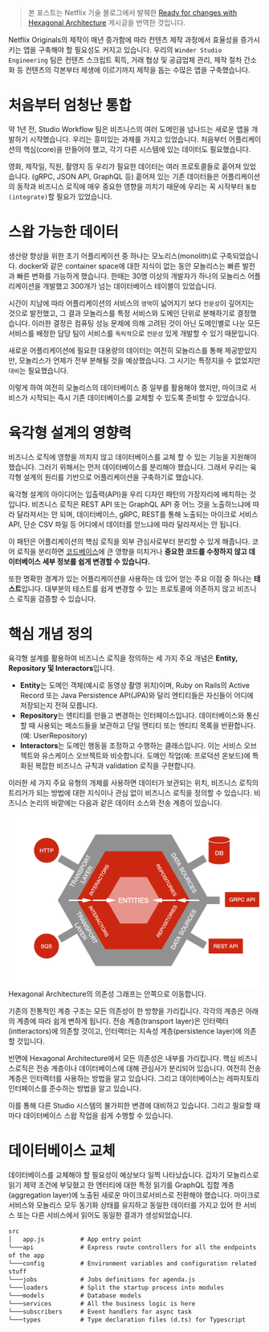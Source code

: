 > 본 포스트는 Netflix 기술 블로그에서 발췌한 [Ready for changes with Hexagonal Architecture](https://netflixtechblog.com/ready-for-changes-with-hexagonal-architecture-b315ec967749) 게시글을 번역한 것입니다.

Netflix Originals의 제작이 매년 증가함에 따라 컨텐츠 제작 과정에서 효율성을 증가시키는 앱을 구축해야 할 필요성도 커지고 있습니다. 우리의 `Winder Studio Engineering` 팀은 컨텐츠 스크립트 획득, 거래 협상 및 공급업체 관리, 제작 절차 간소화 등 컨텐츠의 각본부터 제생에 이르기까지 제작을 돕는 수많은 앱을 구축했습니다.

# 처음부터 엄청난 통합
약 1년 전, Studio Workflow 팀은 비즈니스의 여러 도메인을 넘나드는 새로운 앱을 개발하기 시작했습니다. 우리는 흥미있는 과제를 가지고 있었습니다. 처음부터 어플리케이션의 핵심(core)을 만들어야 했고, 각기 다른 시스템에 있는 데이터도 필요했습니다.

영화, 제작일, 직원, 촬영지 등 우리가 필요한 데이터는 여러 프로토콜들로 흩어져 있었습니다. (gRPC, JSON API, GraphQL 등) 흩어져 있는 기존 데이터들은 어플리케이션의 동작과 비즈니스 로직에 매우 중요한 영향을 끼치기 때문에 우리는 꼭 시작부터 `통합(integrate)`할 필요가 있었습니다.

# 스왑 가능한 데이터
생산량 향상을 위한 초기 어플리케이션 중 하나는 모노리스(monolith)로 구축되었습니다. docker와 같은 container space에 대한 지식이 없는 동안 모놀리스는 빠른 발전과 빠른 변화를 가능하게 했습니다. 한때는 30명 이상의 개발자가 하나의 모놀리스 어플리케이션을 개발했고 300개가 넘는 데이터베이스 테이블이 있었습니다.

시간이 지남에 따라 어플리케이션의 서비스의 `영역`이 넓어지기 보다 `전문성`이 깊어지는 것으로 발전했고, 그 결과 모놀리스를 특정 서비스와 도메인 단위로 분해하기로 결정했습니다. 이러한 결정은 컴퓨팅 성능 문제에 의해 고려된 것이 아닌 도메인별로 나눈 모든 서비스를 배정한 담당 팀이 서비스를 `독릭적`으로 `전문성` 있게 개발할 수 있기 때문입니다.

새로운 어플리케이션에 필요한 대용량의 데이터는 여전히 모놀리스를 통해 제공받았지만, 모놀리스가 언제가 전부 분해될 것을 예상했습니다. 그 시기는 특정지을 수 없었지만 `대비`는 필요했습니다. 

이렇게 하여 여전히 모놀리스의 데이터베이스 중 일부를 활용해야 했지만, 마이크로 서비스가 시작되는 즉시 기존 데이터베이스를 교체할 수 있도록 준비할 수 있었습니다. 

# 육각형 설계의 영향력
비즈니스 로직에 영향을 끼치지 않고 데이터베이스를 교체 할 수 있는 기능을 지원해야 했습니다. 그러기 위해서는 먼저 데이터베이스를 분리해야 했습니다. 그래서 우리는 육각형 설계의 원리를 기반으로 어플리케이션을 구축하기로 했습니다.

육각형 설계의 아이디어는 입출력(API)을 우리 디자인 패턴의 가장자리에 배치하는 것입니다. 비즈니스 로직은 REST API 또는 GraphQL API 중 어느 것을 노출하느냐에 따라 달라져서는 안 되며, 데이터베이스, gRPC, REST를 통해 노출되는 마이크로 서비스 API, 단순 CSV 파일 등 어디에서 데이터를 얻느냐에 따라 달라져서는 안 됩니다.

이 패턴은 어플리케이션의 핵심 로직을 외부 관심사로부터 분리할 수 있게 해줍니다. 코어 로직을 분리하면 [코드베이스](https://ko.wikipedia.org/wiki/%EC%BD%94%EB%93%9C%EB%B2%A0%EC%9D%B4%EC%8A%A4)에 큰 영향을 미치거나 **중요한 코드를 수정하지 않고 데이터베이스 세부 정보를 쉽게 변경할 수 있습니다.**

또한 명확한 경계가 있는 어플리케이션을 사용하는 데 있어 얻는 주요 이점 중 하나는 **테스트**입니다. 대부분의 테스트를 쉽게 변경할 수 있는 프로토콜에 의존하지 않고 비즈니스 로직을 검증할 수 있습니다. 

# 핵심 개념 정의
육각형 설계를 활용하여 비즈니스 로직을 정의하는 세 가지 주요 개념은 **Entity, Repository 및 Interactors**입니다.
- **Entity**는 도메인 객체(예시로 동영상 촬영 위치)이며, Ruby on Rails의 Active Record 또는 Java Persistence API(JPA)와 달리 엔티티들은 자신들이 어디에 저장되는지 전혀 모릅니다.
- **Repository**는 엔티티를 만들고 변경하는 인터페이스입니다. 데이터베이스와 통신할 때 사용되는 메소드들을 보관하고 단일 엔티티 또는 엔티티 목록을 반환합니다. (예: UserRepository)
- **Interactors**는 도메인 행동을 조정하고 수행하는 클래스입니다. 이는 서비스 오브젝트와 유스케이스 오브젝트와 비슷합니다. 도메인 작업(예: 프로덕션 온보드)에 특화된 복잡한 비즈니스 규칙과 validation 로직을 구현합니다.

이러한 세 가지 주요 유형의 개체를 사용하면 데이터가 보관되는 위치, 비즈니스 로직의 트리거가 되는 방법에 대한 지식이나 관심 없이 비즈니스 로직을 정의할 수 있습니다. 비즈니스 논리의 바깥에는 다음과 같은 데이터 소스와 전송 계층이 있습니다.

![Hexagonal Architecture](./Hexagonal%20Architecture.png)
Hexagonal Architecture의 의존성 그래프는 안쪽으로 이동합니다.

기존의 전통적인 계층 구조는 모든 의존성이 한 방향을 가리킵니다. 각각의 계층은 아래의 계층에 따라 쉽게 변하게 됩니다. 전송 계층(transport layer)은 인터랙터(intteractors)에 의존할 것이고, 인터랙터는 지속성 계층(persistence layer)에 의존할 것입니다.

반면에 Hexagonal Architecture에서 모든 의존성은 내부를 가리킵니다. 핵심 비즈니스로직은 전송 계층이나 데이터베이스에 대해 관심사가 분리되어 있습니다. 여전히 전송 계층은 인터랙터를 사용하는 방법을 알고 있습니다. 그리고 데이터베이스는 레파지토리 인터페이스를 준수하는 방법을 알고 있습니다.

이를 통해 다른 Studio 시스템의 불가피한 변경에 대비하고 있습니다. 그리고 필요할 때마다 데이터베이스 스왑 작업을 쉽게 수행할 수 있습니다.

# 데이터베이스 교체
데이터베이스를 교체해야 할 필요성이 예상보다 일찍 나타났습니다. 갑자기 모놀리스로 읽기 제약 조건에 부딪혔고 한 엔터티에 대한 특정 읽기를 GraphQL 집합 계층(aggregation layer)에 노출된 새로운 마이크로서비스로 전환해야 했습니다. 마이크로 서비스와 모놀리스 모두 동기화 상태를 유지하고 동일한 데이터를 가지고 있어 한 서비스 또는 다른 서비스에서 읽어도 동일한 결과가 생성되었습니다.
```
src
│   app.js          # App entry point
└───api             # Express route controllers for all the endpoints of the app
└───config          # Environment variables and configuration related stuff
└───jobs            # Jobs definitions for agenda.js
└───loaders         # Split the startup process into modules
└───models          # Database models
└───services        # All the business logic is here
└───subscribers     # Event handlers for async task
└───types           # Type declaration files (d.ts) for Typescript
```
